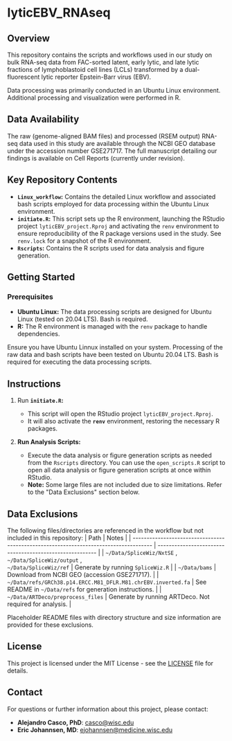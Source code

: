 # lyticEBV_RNAseq

## Overview
This repository contains the scripts and workflows used in our study on bulk RNA-seq data from FAC-sorted latent, early lytic, and late lytic fractions of lymphoblastoid cell lines (LCLs) transformed by a dual-fluorescent lytic reporter Epstein-Barr virus (EBV).

Data processing was primarily conducted in an Ubuntu Linux environment. Additional processing and visualization were performed in R.

## Data Availability

The raw (genome-aligned BAM files) and processed (RSEM output) RNA-seq data used in this study are available through the NCBI GEO database under the accession number GSE271717. The full manuscript detailing our findings is available on Cell Reports (currently under revision).

## Key Repository Contents

- **`Linux_workflow`:** Contains the detailed Linux workflow and associated bash scripts employed for data processing within the Ubuntu Linux environment.
- **`initiate.R`:** This script sets up the R environment, launching the RStudio project `lyticEBV_project.Rproj` and activating the `renv` environment to ensure reproducibility of the R package versions used in the study. See `renv.lock` for a snapshot of the R environment.
- **`Rscripts`:** Contains the R scripts used for data analysis and figure generation.

## Getting Started

### Prerequisites

- **Ubuntu Linux:** The data processing scripts are designed for Ubuntu Linux (tested on 20.04 LTS). Bash is required.
- **R:** The R environment is managed with the `renv` package to handle dependencies.

Ensure you have Ubuntu Linnux installed on your system. Processing of the raw data and bash scripts have been tested on Ubuntu 20.04 LTS. Bash is required for executing the data processing scripts.

## Instructions

1. Run **`initiate.R`:**
   - This script will open the RStudio project `lyticEBV_project.Rproj`.
   - It will also activate the **`renv`** environment, restoring the necessary R packages.

2. **Run Analysis Scripts:**
   - Execute the data analysis or figure generation scripts as needed from the `Rscripts` directory. You can use the `open_scripts.R` script to open all data analysis or figure generation scripts at once within RStudio.
   -  **Note:** Some large files are not included due to size limitations. Refer to the "Data Exclusions" section below.

## Data Exclusions

The following files/directories are referenced in the workflow but not included in this repository:
| Path                                                                                  | Notes                                                    |
| ------------------------------------------------------------------------------------- | -------------------------------------------------------- |
| `~/Data/SpliceWiz/NxtSE` ,<br> `~/Data/SpliceWiz/output` ,<br> `~/Data/SpliceWiz/ref` | <be>Generate by running `SpliceWiz.R`                    |
| `~/Data/bams`                                                                         | Download from NCBI GEO (accession GSE271717).            |
| `~/Data/refs/GRCh38.p14.ERCC.M81_DFLR.M81.chrEBV.inverted.fa`                         | See README in `~/Data/refs` for generation instructions. |
| `~/Data/ARTDeco/preprocess_files`                                                     | Generate by running ARTDeco. Not required for analysis.  |

Placeholder README files with directory structure and size information are provided for these exclusions.

## License

This project is licensed under the MIT License - see the [LICENSE](LICENSE.md) file for details.

## Contact

For questions or further information about this project, please contact:
- **Alejandro Casco, PhD**: casco@wisc.edu
- **Eric Johannsen, MD**: ejohannsen@medicine.wisc.edu

